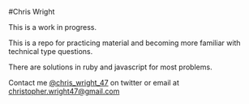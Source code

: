#Chris Wright

This is a work in progress.

This is a repo for practicing material and becoming more familiar with technical type questions.

There are solutions in ruby and javascript for most problems.

Contact me [@chris_wright_47](https://twitter.com/chris_wright_47) on twitter or email at christopher.wright47@gmail.com
